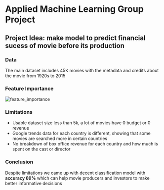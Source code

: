 # Applied Machine Learning Group Project
## Project Idea: make  model to predict financial sucess of movie before its production
### Data
The main dataset includes 45K movies with the metadata and credits about the movie from 1920s to 2015
### Feature Importance
![feature_importance](Feature_Importnace.jpg)
### Limitations
- Usable dataset size less than 5k, a lot of movies have 0 budget or 0 revenue
- Google trends data for each country is different, showing that some movies are searched more in certain countries
- No breakdown of box office revenue for each country and how much is spent on the cast or director
 
### Conclusion
Despite limitations we came up with decent classification model with **accuracy 89%** which can help movie producers and investors to make better informative decisions
